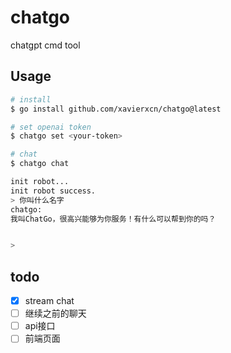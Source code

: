 # chatgo
chatgpt cmd tool

## Usage

```bash
# install
$ go install github.com/xavierxcn/chatgo@latest

# set openai token
$ chatgo set <your-token>

# chat
$ chatgo chat

init robot...
init robot success.
> 你叫什么名字
chatgo: 
我叫ChatGo，很高兴能够为你服务！有什么可以帮到你的吗？


> 


```

## todo
- [x] stream chat
- [ ] 继续之前的聊天
- [ ] api接口
- [ ] 前端页面